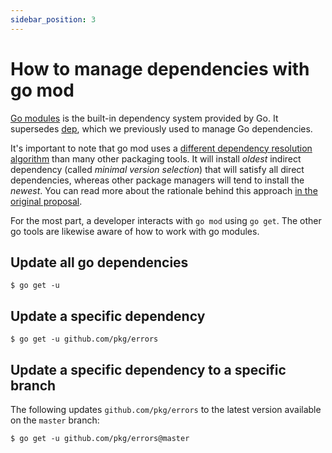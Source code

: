 ```yaml
---
sidebar_position: 3
---
```


# How to manage dependencies with go mod

[Go modules](https://github.com/golang/go/wiki/Modules) is the built-in dependency system provided by Go. It supersedes [dep](https://golang.github.io/dep/), which we previously used to manage Go dependencies.

It's important to note that go mod uses a [different dependency resolution algorithm](https://github.com/golang/go/wiki/Modules#version-selection) than many other packaging tools. It will install _oldest_ indirect
dependency (called _minimal version selection_) that will satisfy all direct dependencies, whereas other package managers will tend to install the _newest_.
You can read more about the rationale behind this approach [in the original proposal](https://github.com/golang/proposal/blob/master/design/24301-versioned-go.md#update-timing--high-fidelity-builds).

For the most part, a developer interacts with `go mod` using `go get`. The other go tools are likewise aware of how to work with go modules.

## Update all go dependencies

```console
$ go get -u
```

## Update a specific dependency

```console
$ go get -u github.com/pkg/errors
```

## Update a specific dependency to a specific branch

The following updates `github.com/pkg/errors` to the latest version available on the `master` branch:

```console
$ go get -u github.com/pkg/errors@master
```
